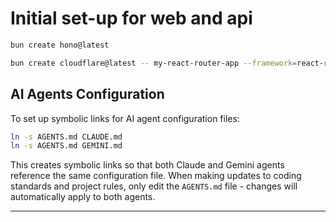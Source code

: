 # Initial set-up for web and api

```bash
bun create hono@latest
```

```bash
bun create cloudflare@latest -- my-react-router-app --framework=react-router
```

## AI Agents Configuration

To set up symbolic links for AI agent configuration files:

```bash
ln -s AGENTS.md CLAUDE.md
ln -s AGENTS.md GEMINI.md
```

This creates symbolic links so that both Claude and Gemini agents reference the same configuration file. When making updates to coding standards and project rules, only edit the `AGENTS.md` file - changes will automatically apply to both agents.

---
